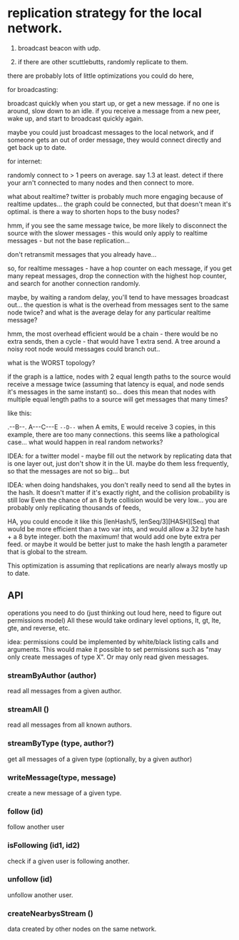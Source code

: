 
# replication strategy for the local network.

1. broadcast beacon with udp.

2. if there are other scuttlebutts, randomly replicate to them.

there are probably lots of little optimizations you could do here,

for broadcasting:

  broadcast quickly when you start up, or get a new message.
  if no one is around, slow down to an idle.
  if you receive a message from a new peer, wake up, and
  start to broadcast quickly again.

maybe you could just broadcast messages to the local network,
and if someone gets an out of order message, they would
connect directly and get back up to date.

for internet:

  randomly connect to > 1 peers on average. say 1.3 at least.
  detect if there your arn't connected to many nodes and then connect to more.

  what about realtime? twitter is probably much more engaging because
  of realtime updates... the graph could be connected, but that doesn't mean it's optimal.
  is there a way to shorten hops to the busy nodes?

  hmm, if you see the same message twice, be more likely to disconnect the source with the slower
  messages - this would only apply to realtime messages - but not the base replication...

  don't retransmit messages that you already have...

  so, for realtime messages - have a hop counter on each message,
  if you get many repeat messages, drop the connection with the highest hop counter,
  and search for another connection randomly.

  maybe, by waiting a random delay, you'll tend to have messages broadcast out...
  the question is what is the overhead from messages sent to the same node twice?
  and what is the average delay for any particular realtime message?

  hmm, the most overhead efficient would be a chain - there would be no extra sends,
  then a cycle - that would have 1 extra send. A tree around a noisy root node would
  messages could branch out..

  what is the WORST topology?

  if the graph is a lattice, nodes with 2 equal length paths to the source would receive
  a message twice (assuming that latency is equal, and node sends it's messages in the same instant)
  so... does this mean that nodes with multiple equal length paths to a source will get messages
  that many times?

  like this:

   .--B--.
  A---C---E
   `--D--`
when A emits, E would receive 3 copies, in this example, there are too many connections.
this seems like a pathological case... what would happen in real random networks?


IDEA: for a twitter model - maybe fill out the network by replicating data that is
one layer out, just don't show it in the UI. maybe do them less frequently, so that the messages
are not so big... but 

IDEA: when doing handshakes, you don't really need to send all the bytes in the hash. It doesn't
matter if it's exactly right, and the collision probability is still low
Even the chance of an 8 byte collision would be very low... you are probably only replicating thousands of feeds,

HA, you could encode it like this [lenHash/5, lenSeq/3][HASH][Seq]
that would be more efficient than a two var ints, and would allow a 32 byte hash + a 8 byte integer.
both the maximum! that would add one byte extra per feed. or maybe it would be better just to make the hash length
a parameter that is global to the stream.

This optimization is assuming that replications are nearly always mostly up to date.

## API

operations you need to do (just thinking out loud here, need to figure
out permissions model) All these would take ordinary level options,
lt, gt, lte, gte, and reverse, etc.

idea: permissions could be implemented by white/black listing
calls and arguments. This would make it possible to set permissions
such as "may only create messages of type X". Or may only read
given messages.

### streamByAuthor (author)

read all messages from a given author.

### streamAll ()

read all messages from all known authors.

### streamByType (type, author?)

get all messages of a given type (optionally, by a given author)

### writeMessage(type, message)

create a new message of a given type.

### follow (id)

follow another user

### isFollowing (id1, id2)

check if a given user is following another.

### unfollow (id)

unfollow another user.

### createNearbysStream ()

data created by other nodes on the same network.


